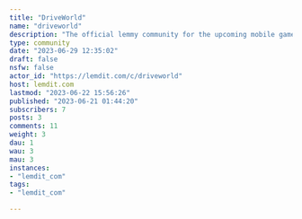 ```yaml
---
title: "DriveWorld" 
name: "driveworld"
description: "The official lemmy community for the upcoming mobile game Drive World."
type: community
date: "2023-06-29 12:35:02"
draft: false
nsfw: false
actor_id: "https://lemdit.com/c/driveworld"
host: lemdit.com
lastmod: "2023-06-22 15:56:26"
published: "2023-06-21 01:44:20"
subscribers: 7
posts: 3
comments: 11
weight: 3
dau: 1
wau: 3
mau: 3
instances:
- "lemdit_com"
tags: 
- "lemdit_com"

---
```

